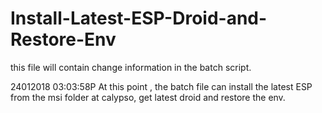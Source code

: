 # Install-Latest-ESP-Droid-and-Restore-Env
this file will contain change information in the batch script.

24012018 03:03:58P At this point , the batch file can install the latest ESP from the msi folder at calypso, get latest droid and restore the env.
